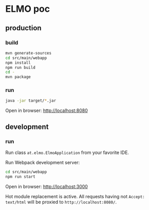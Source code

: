 # ELMO poc

## production

### build

```sh
mvn generate-sources
cd src/main/webapp
npm install
npm run build
cd -
mvn package
```

### run

```sh
java -jar target/*.jar
```

Open in browser: [http://localhost:8080](http://localhost:8080)

## development

### run

Run class `at.elmo.ElmoApplication` from your favorite IDE.

Run Webpack development server:
```sh
cd src/main/webapp
npm run start
```

Open in browser: [http://localhost:3000](http://localhost:3000)

Hot module replacement is active. All requests having not `Accept: text/html` will be proxied to `http://localhost:8080/`.
